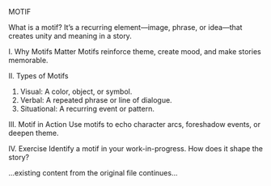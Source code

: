 MOTIF

What is a motif? It’s a recurring element—image, phrase, or idea—that creates unity and meaning in a story.

I. Why Motifs Matter
Motifs reinforce theme, create mood, and make stories memorable.

II. Types of Motifs
1. Visual: A color, object, or symbol.
2. Verbal: A repeated phrase or line of dialogue.
3. Situational: A recurring event or pattern.

III. Motif in Action
Use motifs to echo character arcs, foreshadow events, or deepen theme.

IV. Exercise
Identify a motif in your work-in-progress. How does it shape the story?

...existing content from the original file continues...
